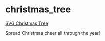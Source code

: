 # christmas_tree

<a href="https://jillmplatts.com/christmas_tree/" target="_blank">SVG Christmas Tree</a>

Spread Christmas cheer all through the year!
